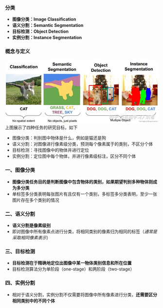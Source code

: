 
### 分类
- **图像分类：Image Classification**
- **语义分割：Semantic Segmentation**
- **目标检测：Object Detection**
- **实例分割：Instance Segmentation**

### 概念与定义
![docs/imgs/区别图.jpg](https://github.com/luo-hao-striver/my-pytorch-tutorial/blob/main/docs/imgs/%E5%8C%BA%E5%88%AB%E5%9B%BE.jpg)
上图展示了四种任务的研究目标，如下
- 图像分类：判别图中物体是什么，例如是猫还是狗
- 语义分割：对图像进行像素级分类，预测每个像素属于的类别，不区分个体
- 目标检测：寻找图像中的物体并进行定位
- 实例分割：定位图中每个物体，并进行像素级标注，区分不同个体

### 一、图像分类
- **图像分类任务目的是判断图像中包含物体的类别，如果期望判别多种物体则成为多分类**
- 单标签多分类表明每张图片有且仅有一个类别，多标签多分类表明，至少一张图片存在多个类别的情况

### 二、语义分割
- **语义分割是像素级别**
- 即对图像中所有像素点进行分类，将相同类别的像素归为相同的标签（*通常是采取相同像素表示*）

### 三、目标检测
- **目标检测在于精确地定位出图像中某一物体类别信息和所在位置**
- 目标检测算法分为单阶段（one-stage）和两阶段（two-stage）

### 四、实例分割
- 相对于语义分割，实例分割不仅需要将图像中所有像素进行分类，**还需要区分相同类别中的不同个体**
